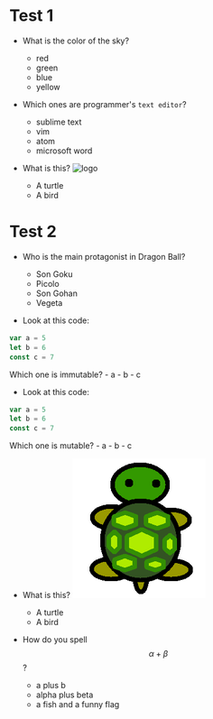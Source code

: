 # Test 1

* What is the color of the sky?
    - red
    - green
    - blue 
    - yellow

* Which ones are programmer's `text editor`?
    - sublime text 
    - vim 
    - atom 
    - microsoft word

* What is this?
![logo](https://raw.githubusercontent.com/goFrendiAsgard/chimera-framework/master/logo.png)
    - A turtle 
    - A bird

# Test 2

* Who is the main protagonist in Dragon Ball?
    - Son Goku 
    - Picolo
    - Son Gohan
    - Vegeta

* Look at this code:
```javascript
var a = 5
let b = 6
const c = 7
```
Which one is immutable?
    - a
    - b
    - c 

* Look at this code:
```javascript
var a = 5
let b = 6
const c = 7
```
Which one is mutable?
    - a 
    - b 
    - c


* What is this?
![turtle](turtle.png)
    - A turtle 
    - A bird

* How do you spell $$\alpha + \beta$$?
    - a plus b
    - alpha plus beta 
    - a fish and a funny flag

